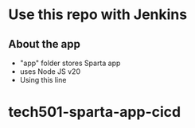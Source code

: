 # Use this repo with Jenkins

## About the app
- "app" folder stores Sparta app
- uses Node JS v20
- Using this line
# tech501-sparta-app-cicd
